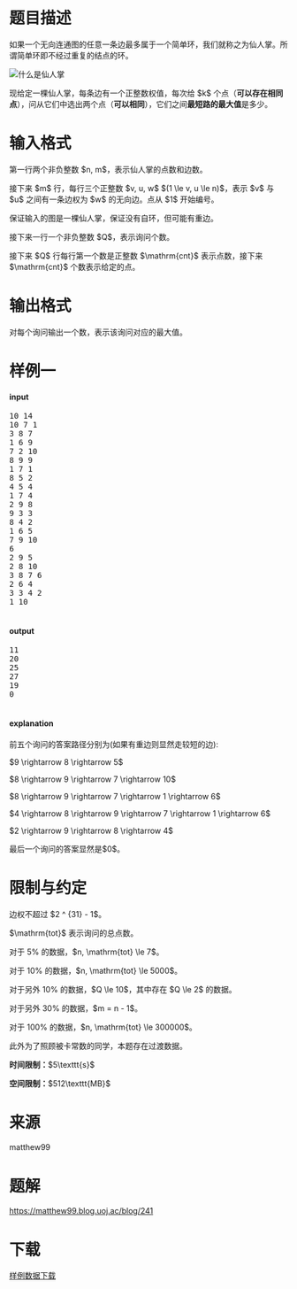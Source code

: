 # 题目描述

<p>如果一个无向连通图的任意一条边最多属于一个简单环，我们就称之为仙人掌。所谓简单环即不经过重复的结点的环。</p>
<p><img class="img-responsive center-block" src="//img.uoj.ac/utility/what-is-cactus.png" alt="什么是仙人掌"/></p>
<p>现给定一棵仙人掌，每条边有一个正整数权值，每次给 $k$ 个点（<strong>可以存在相同点</strong>），问从它们中选出两个点（<strong>可以相同</strong>），它们之间<strong>最短路的最大值</strong>是多少。</p>

# 输入格式


<p>第一行两个非负整数 $n, m$，表示仙人掌的点数和边数。</p>
<p>接下来 $m$ 行，每行三个正整数 $v, u, w$ $(1 \le v, u \le n)$，表示 $v$ 与 $u$ 之间有一条边权为 $w$ 的无向边。点从 $1$ 开始编号。</p>
<p>保证输入的图是一棵仙人掌，保证没有自环，但可能有重边。</p>
<p>接下来一行一个非负整数 $Q$，表示询问个数。</p>
<p>接下来 $Q$ 行每行第一个数是正整数 $\mathrm{cnt}$ 表示点数，接下来 $\mathrm{cnt}$ 个数表示给定的点。</p>

# 输出格式


<p>对每个询问输出一个数，表示该询问对应的最大值。</p>

# 样例一


<h4>input</h4>
<pre>10 14
10 7 1
3 8 7
1 6 9
7 2 10
8 9 9
1 7 1
8 5 2
4 5 4
1 7 4
2 9 8
9 3 3
8 4 2
1 6 5
7 9 10
6
2 9 5
2 8 10
3 8 7 6
2 6 4
3 3 4 2
1 10

</pre>

<h4>output</h4>
<pre>11
20
25
27
19
0

</pre>

<h4>explanation</h4>
<p>前五个询问的答案路径分别为(如果有重边则显然走较短的边):</p>
<p>$9 \rightarrow 8 \rightarrow 5$</p>
<p>$8 \rightarrow 9 \rightarrow 7 \rightarrow 10$</p>
<p>$8 \rightarrow 9 \rightarrow 7 \rightarrow 1 \rightarrow 6$</p>
<p>$4 \rightarrow 8 \rightarrow 9 \rightarrow 7 \rightarrow 1 \rightarrow 6$</p>
<p>$2 \rightarrow 9 \rightarrow 8 \rightarrow 4$</p>
<p>最后一个询问的答案显然是$0$。</p>

# 限制与约定


<p>边权不超过 $2 ^ {31} - 1$。</p>
<p>$\mathrm{tot}$ 表示询问的总点数。</p>
<p>对于 5% 的数据，$n, \mathrm{tot} \le 7$。</p>
<p>对于 10% 的数据，$n, \mathrm{tot} \le 5000$。</p>
<p>对于另外 10% 的数据，$Q \le 10$，其中存在 $Q \le 2$ 的数据。</p>
<p>对于另外 30% 的数据，$m = n - 1$。</p>
<p>对于 100% 的数据，$n, \mathrm{tot} \le 300000$。</p>
<p>此外为了照顾被卡常数的同学，本题存在过渡数据。</p>
<p><strong>时间限制：</strong>$5\texttt{s}$</p>
<p><strong>空间限制：</strong>$512\texttt{MB}$</p>

# 来源


<p>matthew99</p>

# 题解


<p><a href="https://matthew99.blog.uoj.ac/blog/241">https://matthew99.blog.uoj.ac/blog/241</a></p>

# 下载


<p><a href="/download.php?type=problem&amp;id=87">样例数据下载</a></p>
